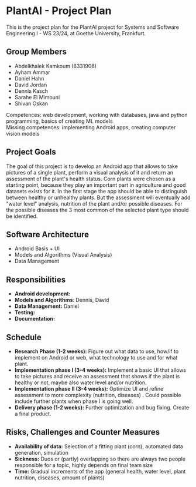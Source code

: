 # PlantAI - Project Plan

This is the project plan for the PlantAI project for Systems and Software Engineering I - WS 23/24, at Goethe University, Frankfurt.

## Group Members

* Abdelkhalek Kamkoum (6331906)
* Ayham Ammar
* Daniel Hahn
* David Jordan
* Dennis Kasch
* Sarahe El Mimouni
* Shivan Oskan

Competences: web development, working with databases, java and python programming, basics of creating ML models  
Missing competences: implementing Android apps, creating computer vision models

## Project Goals

The goal of this project is to develop an Android app that allows to take pictures of a single plant, perform a visual analysis of it and return an assessment of the plant's health status. Corn plants were chosen as a starting point, because they play an important part in agriculture and good datasets exists for it. In the first stage the app should be able to distinguish between healthy or unhealthy plants. But the assessment will eventually add "water level" analysis, nutrition of the plant and/or possible diseases. For the possible diseases the 3 most common of the selected plant type should be identified.

## Software Architecture

* Android Basis + UI
* Models and Algorithms (Visual Analysis)
* Data Management

## Responsibilities

* **Android development:** 
* **Models and Algorithms**: Dennis, David
* **Data Management:** Daniel
* **Testing:**
* **Documentation:**

## Schedule

* **Research Phase (1-2 weeks):** Figure out what data to use, how/if to implement on Android or web, what technology to use and for what plant.
* **Implementation phase I (3-4 weeks):** Implement a basic UI that allows to take pictures and receive an assessment that shows if the plant is healthy or not, maybe also water level and/or nutrition.
* **Implementation phase II (3-4 weeks):** Optimize UI and refine assessment to more complexity (nutrition, diseases) . Could possible include further plants when phase I is going well.
* **Delivery phase (1-2 weeks):** Further optimization and bug fixing. Create a final product.

## Risks, Challenges and Counter Measures

* **Availability of data:** Selection of a fitting plant (corn), automated data generation, simulation
* **Sickness:** Duos or (partly) overlapping so there are always two people responsible for a topic, highly depends on final team size
* **Time:** Gradual increments of the app (general health, water level, plant nutrition, diseases, amount of plants)
